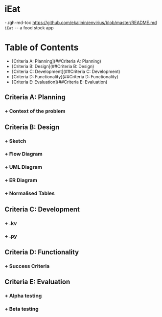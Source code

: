 # iEat
-./gh-md-toc https://github.com/ekalinin/envirius/blob/master/README.md
``iEat`` -- a food stock app

Table of Contents
=================
* [Criteria A: Planning](##Criteria A: Planning)
* [Criteria B: Design](##Criteria B: Design)
* [Criteria C: Development](##Criteria C: Development)
* [Criteria D: Functionality](##Criteria D: Functionality)
* [Criteria E: Evaluation](##Criteria E: Evaluation)

## Criteria A: Planning
### + Context of the problem

## Criteria B: Design
### + Sketch
### + Flow Diagram
### + UML Diagram
### + ER Diagram
### + Normalised Tables

## Criteria C: Development
### + .kv
### + .py

## Criteria D: Functionality
### + Success Criteria

## Criteria E: Evaluation 
### + Alpha testing
### + Beta testing



